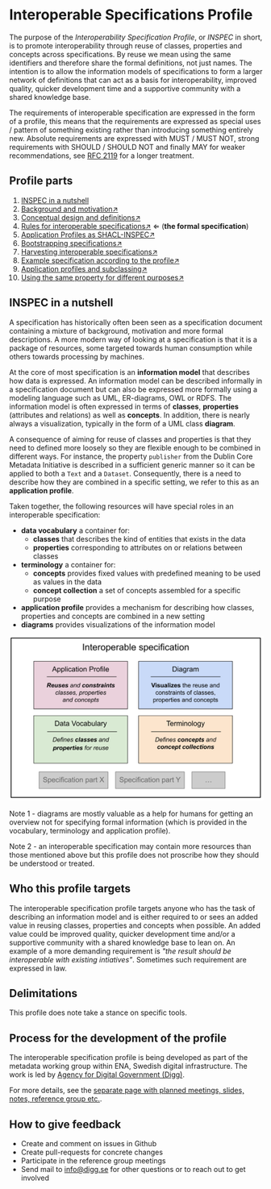 # Interoperable Specifications Profile

The purpose of the *Interoperability Specification Profile*, or *INSPEC* in short, is to promote interoperability through reuse of classes, properties and concepts across specifications. By reuse we mean using the same identifiers and therefore share the formal definitions, not just names. The intention is to allow the information models of specifications to form a larger network of definitions that can act as a basis for interoperability, improved quality, quicker development time and a supportive community with a shared knowledge base.

The requirements of interoperable specification are expressed in the form of a profile, this means that the requirements are expressed as special uses / pattern of something existing rather than introducing something entirely new. Absolute requirements are expressed with MUST / MUST NOT, strong requirements with SHOULD / SHOULD NOT and finally MAY for weaker recommendations, see [RFC 2119](https://www.ietf.org/rfc/rfc2119.txt) for a longer treatment.

## Profile parts

1. [INSPEC in a nutshell](#inspec-in-a-nutshell)
2. [Background and motivation↗](docs/background.md)
3. [Conceptual design and definitions↗](docs/design.md)
4. [Rules for interoperable specifications↗](docs/rules.md) ⇐ (**the formal specification**)
5. [Application Profiles as SHACL-INSPEC↗](docs/ap.md)
6. [Bootstrapping specifications↗](docs/bootstrapping.md)
7. [Harvesting interoperable specifications↗](docs/harvesting.md)
8. [Example specification according to the profile↗](docs/example.md)
9. [Application profiles and subclassing↗](docs/subclassing.md)
10. [Using the same property for different purposes↗](docs/property-reuse.md)

## INSPEC in a nutshell

A specification has historically often been seen as a specification document containing a mixture of background, motivation and more formal descriptions. A more modern way of looking at a specification is that it is a package of resources, some targeted towards human consumption while others towards processing by machines.

At the core of most specification is an **information model** that describes how data is expressed. An information model can be described informally in a specification document but can also be expressed more formally using a modeling language such as UML, ER-diagrams, OWL or RDFS. The information model is often expressed in terms of **classes**, **properties** (attributes and relations) as well as **concepts**. In addition, there is nearly always a visualization, typically in the form of a UML class **diagram**.

A consequence of aiming for reuse of classes and properties is that they need to defined more loosely so they are flexible enough to be combined in different ways. For instance, the property `publisher` from the Dublin Core Metadata Initiative is described in a sufficient generic manner so it can be applied to both a `Text` and a `Dataset`. Consequently, there is a need to describe how they are combined in a specific setting, we refer to this as an **application profile**.

Taken together, the following resources will have special roles in an interoperable specification:

* **data vocabulary** a container for:
  * **classes** that describes the kind of entities that exists in the data
  * **properties** corresponding to attributes on or relations between classes
* **terminology** a container for:
  * **concepts** provides fixed values with predefined meaning to be used as values in the data
  * **concept collection** a set of concepts assembled for a specific purpose
* **application profile** provides a mechanism for describing how classes, properties and concepts are combined in a new setting
* **diagrams** provides visualizations of the information model

<img src="docs/pics/interoperable_specifications_simple.svg" width="800">

Note 1 - diagrams are mostly valuable as a help for humans for getting an overview not for specifying formal information (which is provided in the vocabulary, terminology and application profile).

Note 2 - an interoperable specification may contain more resources than those mentioned above but this profile does not proscribe how they should be understood or treated.

## Who this profile targets

The interoperable specification profile targets anyone who has the task of describing an information model and is either required to or sees an added value in reusing classes, properties and concepts when possible. An added value could be improved quality, quicker development time and/or a supportive community with a shared knowledge base to lean on. An example of a more demanding requirement is *"the result should be interoperable with existing intiatives"*. Sometimes such requirement are expressed in law.

## Delimitations

This profile does note take a stance on specific tools.

## Process for the development of the profile

The interoperable specification profile is being developed as part of the metadata working group within ENA, Swedish digital infrastructure.
The work is led by [Agency for Digital Government (Digg)](https://www.digg.se).

For more details, see the [separate page with planned meetings, slides, notes, reference group etc.](process/index.md).

## How to give feedback

* Create and comment on issues in Github
* Create pull-requests for concrete changes
* Participate in the reference group meetings
* Send mail to [info@digg.se](mailto:info@digg.se) for other questions or to reach out to get involved
